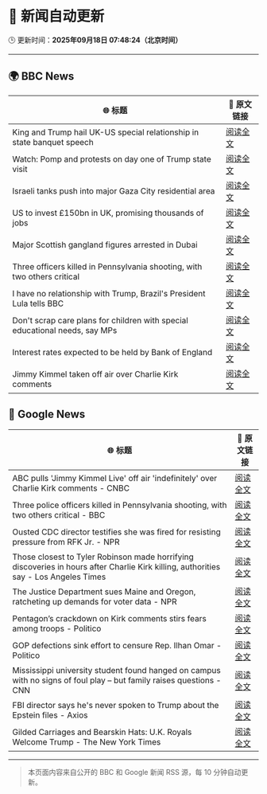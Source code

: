 # 🧠 新闻自动更新

🕒 更新时间：**2025年09月18日 07:48:24（北京时间）**

---

## 🌍 BBC News

| 🌐 标题 | 🔗 原文链接 |
|--------|-------------|
| King and Trump hail UK-US special relationship in state banquet speech | [阅读全文](https://www.bbc.com/news/articles/cz9jyzl4532o?at_medium=RSS&at_campaign=rss) |
| Watch: Pomp and protests on day one of Trump state visit | [阅读全文](https://www.bbc.com/news/videos/cd07v4g0yy3o?at_medium=RSS&at_campaign=rss) |
| Israeli tanks push into major Gaza City residential area | [阅读全文](https://www.bbc.com/news/articles/c4gv881exj2o?at_medium=RSS&at_campaign=rss) |
| US to invest £150bn in UK, promising thousands of jobs | [阅读全文](https://www.bbc.com/news/articles/cx2nllgl3q7o?at_medium=RSS&at_campaign=rss) |
| Major Scottish gangland figures arrested in Dubai | [阅读全文](https://www.bbc.com/news/articles/ckged73p340o?at_medium=RSS&at_campaign=rss) |
| Three officers killed in Pennsylvania shooting, with two others critical | [阅读全文](https://www.bbc.com/news/articles/cvg4n4zx48no?at_medium=RSS&at_campaign=rss) |
| I have no relationship with Trump, Brazil's President Lula tells BBC | [阅读全文](https://www.bbc.com/news/articles/c3rv981qv4go?at_medium=RSS&at_campaign=rss) |
| Don't scrap care plans for children with special educational needs, say MPs | [阅读全文](https://www.bbc.com/news/articles/c15kwv30007o?at_medium=RSS&at_campaign=rss) |
| Interest rates expected to be held by Bank of England | [阅读全文](https://www.bbc.com/news/articles/cge2q7wvyz3o?at_medium=RSS&at_campaign=rss) |
| Jimmy Kimmel taken off air over Charlie Kirk comments | [阅读全文](https://www.bbc.com/news/articles/c203n52x1y9o?at_medium=RSS&at_campaign=rss) |

## 📰 Google News

| 🌐 标题 | 🔗 原文链接 |
|--------|-------------|
| ABC pulls 'Jimmy Kimmel Live' off air 'indefinitely' over Charlie Kirk comments - CNBC | [阅读全文](https://news.google.com/rss/articles/CBMifkFVX3lxTE1XM0duNmE4MmpuSVhjX1JHX2FSM2NjOWprcGx6WEMtQ2J5Y0R1anlUMWlsbWxqVWQyQUFpS2lTYTZYdTJSQkRMU0JWaVdQSzh3dGJMYWNkNkVsemFJTzA2alcyd1ZtUjRMa2tCUUVxSG9ZTGgwRFNWZ2J5WmhjQQ?oc=5) |
| Three police officers killed in Pennsylvania shooting, with two others critical - BBC | [阅读全文](https://news.google.com/rss/articles/CBMiWkFVX3lxTE9jb3dtTE9mYnk4dkJxdnNLekpPUng0aGVjVkdQWHFYalNibnhkQTM0dTdueEJ6R3E2MTVlOFByMHFwUzNwZ2o5Rl80NnNWUGxwYnhFVkVrc0tQZ9IBX0FVX3lxTE9ZTGI0T2lyTHBCYzZTbkFLd3ppZXUxTzB6TE92bHRzOG5aYzdZeG5Hek5GNEtGOVJ3a2hpTzlaem43UkhfVkJrNE03MDVxbEFlaHlSY0tCeWFYT3Z1cVRn?oc=5) |
| Ousted CDC director testifies she was fired for resisting pressure from RFK Jr. - NPR | [阅读全文](https://news.google.com/rss/articles/CBMisgFBVV95cUxQODVpUk5rNlA1bDdyNWpEX1NZbENRMVA2bGlTakQzQXN6SlduYTV6cUdhZFpFUFRxWVhFTFFEWnh2ZzVldFRxN3dxQVFMQzdvRFVkWGF4X3RiLTRPWWtRdDQtUTBsQnJHRGtmMjlnbW1qMDQxcEczMzBpZEs3VXRkN3ZPclo3ZkVIYnJpN2N3cGM3Z1cyc0lBZ0ppZTNWMDhsVFRWcklROXNON0V0Vk43MU1R?oc=5) |
| Those closest to Tyler Robinson made horrifying discoveries in hours after Charlie Kirk killing, authorities say - Los Angeles Times | [阅读全文](https://news.google.com/rss/articles/CBMimAFBVV95cUxOMHlJWVpnYVlQb1dDcUhNejR2eHI0RHpFRC1QZFdUbENzNWRMM0hqU3ZzUC1COUdsZklnLUQxWU1namU4QmFablNDdFBwTnp3Sk0zaHBvSnJoQjduVFhwMXpWZWxQMlRkQ1o4OXhnYXkyTE5UcWpUSDlGYndNNmhMcFdjSnhVUEMtVElWcjl0RmtUZlFkRERrMQ?oc=5) |
| The Justice Department sues Maine and Oregon, ratcheting up demands for voter data - NPR | [阅读全文](https://news.google.com/rss/articles/CBMiggFBVV95cUxOUm1oNE9nVDV6QlBSNHJqU0NZa1JTVFdUT184eENMcFpvZ08zbTBQbUY1TTNBSDhieHRZM0xGUVVhRTJySmlHRUVhOHcyNmx3YVoxM2pLeWhUTE1PdW9aNTVsdXRueGg2N25fcDZqeGFpSUUyaFdyZnZobFUwTnJZRU1n?oc=5) |
| Pentagon’s crackdown on Kirk comments stirs fears among troops - Politico | [阅读全文](https://news.google.com/rss/articles/CBMif0FVX3lxTE83ajU2Z1pneUdXWjZJYV91VVp3SFp4SU5RcHVTc0FJMm9YUnNrNzNUTnpPSTZwYTA5RTVRNUYyTGtRdmZVcVdMeEJQYmdlUDlNYzFpa0FqYkNZQXRUczl5cXh3elZIOTZBRUhKMHJhYXJqTmhFUUxQWmZGa2tTRzA?oc=5) |
| GOP defections sink effort to censure Rep. Ilhan Omar - Politico | [阅读全文](https://news.google.com/rss/articles/CBMilgFBVV95cUxNRkN6VW5sU1FMVDVfTGdOajIzdFFHQ0ZsX0NZYmswWG5KTnlvZjBNR0VYeG0tc1RHZGE1UERqTTdKandiR1BFS09WVVZaZnJfSThXakFXclg4MGhGaGFNQWp2Y3Z5aFgwUVl3U1d0MGNUZ0QtcHAzbFJaSG42QzlrcklMWjQ4UWVaNFU0RVJpVDk0T0ZnTWc?oc=5) |
| Mississippi university student found hanged on campus with no signs of foul play – but family raises questions - CNN | [阅读全文](https://news.google.com/rss/articles/CBMimgFBVV95cUxPcS15WDJIMU5YbGN1TGxPR0J0UEVBblpoRlB3OGp5SzZreUIyY2xMOGFJQzJKVnprcG10QTc2NWFfYVNtQm52aWhSd1pWYk83ODMyb3MyNTlIZ0c3LVJoamRzNVhzbDhCSHF3MXRCVUxLaDlzbU1uNlBSaHFiNlJaQzNrWG9MS3l1VXBfNGRpdmR5bFBMYTFPQVF3?oc=5) |
| FBI director says he's never spoken to Trump about the Epstein files - Axios | [阅读全文](https://news.google.com/rss/articles/CBMiggFBVV95cUxNZ1R4Sl9nb0N3VmlGaG0xOTBSYm5Hc0tobTRuUTdqaHNjUlVyMDh2Xy1Ea2dObzMzWnk0T3NpY0JnYzA3SWItdnF4SGlNWmJVS2VkMVNENlA2OVpnbnRVZjg2M2Fvb1kzQjVHNWJUT2ZFV0Y3UFQ4bWxpY0p5RUlxMUZB?oc=5) |
| Gilded Carriages and Bearskin Hats: U.K. Royals Welcome Trump - The New York Times | [阅读全文](https://news.google.com/rss/articles/CBMihwFBVV95cUxOLUQzRTNKZDlOaXp5ZnFSQjFfbmFqd0lqUVZ1V25QMEJOYzZpblBxNTVxZ3VKY0JTSGJvT25sUV9NSndHejJvWHVCc1p2VmJFZVQ3dWxSU2hVNHhiSVRaVlZ6WjZUZzlTR2JveTJvM2JnR09kRkZienZXczNfcWFNbVR0VzFzTFU?oc=5) |

---
> 本页面内容来自公开的 BBC 和 Google 新闻 RSS 源，每 10 分钟自动更新。